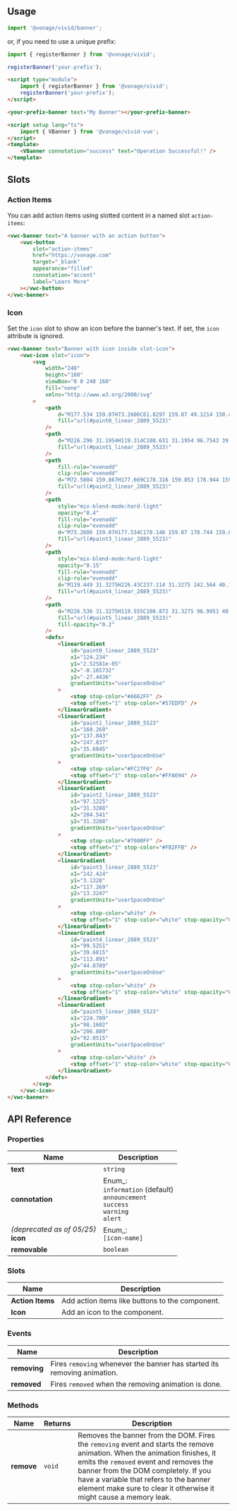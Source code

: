 ## Usage

<vwc-tabs gutters="none">
<vwc-tab label="Web component"></vwc-tab>
<vwc-tab-panel>

```js
import '@vonage/vivid/banner';
```

or, if you need to use a unique prefix:

```js
import { registerBanner } from '@vonage/vivid';

registerBanner('your-prefix');
```

```html preview
<script type="module">
	import { registerBanner } from '@vonage/vivid';
	registerBanner('your-prefix');
</script>

<your-prefix-banner text="My Banner"></your-prefix-banner>
```

</vwc-tab-panel>
<vwc-tab label="Vue"></vwc-tab>
<vwc-tab-panel>

```html
<script setup lang="ts">
	import { VBanner } from '@vonage/vivid-vue';
</script>
<template>
	<VBanner connotation="success" text="Operation Successful!" />
</template>
```

</vwc-tab-panel>
</vwc-tabs>

## Slots

### Action Items

You can add action items using slotted content in a named slot `action-items`:

```html preview full
<vwc-banner text="A banner with an action button">
	<vwc-button
		slot="action-items"
		href="https://vonage.com"
		target="_blank"
		appearance="filled"
		connotation="accent"
		label="Learn More"
	></vwc-button>
</vwc-banner>
```

### Icon

Set the `icon` slot to show an icon before the banner's text.
If set, the `icon` attribute is ignored.

```html preview full
<vwc-banner text="Banner with icon inside slot-icon">
	<vwc-icon slot="icon">
		<svg
			width="240"
			height="160"
			viewBox="0 0 240 160"
			fill="none"
			xmlns="http://www.w3.org/2000/svg"
		>
			<path
				d="M177.534 159.87H73.2606C61.8297 159.87 49.1214 150.467 44.8824 138.873L1.38368 20.9962C-2.85533 9.40215 2.97167 0 14.4069 0H118.676C130.107 0 142.815 9.40215 147.054 20.9962L190.553 138.873C194.796 150.467 188.969 159.87 177.534 159.87Z"
				fill="url(#paint0_linear_2889_5523)"
			/>
			<path
				d="M226.296 31.1954H119.314C108.631 31.1954 96.7543 39.9808 92.791 50.8161L60.0819 140.245C56.1185 151.08 61.5649 159.865 72.2521 159.865H179.233C189.916 159.865 201.794 151.08 205.757 140.245L238.465 50.8161C242.428 39.9808 236.978 31.1954 226.296 31.1954Z"
				fill="url(#paint1_linear_2889_5523)"
			/>
			<path
				fill-rule="evenodd"
				clip-rule="evenodd"
				d="M72.5804 159.867H177.669C178.316 159.853 178.944 159.81 179.553 159.737C179.588 159.742 179.627 159.743 179.666 159.743C185.79 159.743 192.235 156.416 195.196 153.975C199.502 150.425 202.057 147.89 204.82 142.66C199.869 151.44 194.744 150.997 191.039 140.664C190.878 140.212 190.699 139.837 190.505 139.531C190.432 139.313 190.356 139.094 190.275 138.874L151.757 33.5565C151.464 32.7586 151.133 31.9711 150.764 31.1963H119.314C108.631 31.1963 96.7545 39.9815 92.7909 50.8169L60.082 140.246C59.9262 140.672 59.785 141.094 59.6581 141.513C55.9215 150.926 51.454 151.042 46.5389 142.415C49.3911 147.759 52.0279 150.349 56.4747 153.975C59.5319 156.469 66.1845 159.869 72.5073 159.869C72.5321 159.869 72.5565 159.867 72.5804 159.867Z"
				fill="url(#paint2_linear_2889_5523)"
			/>
			<path
				style="mix-blend-mode:hard-light"
				opacity="0.4"
				fill-rule="evenodd"
				clip-rule="evenodd"
				d="M73.2606 159.87H177.534C178.146 159.87 178.744 159.843 179.324 159.79C179.402 159.81 179.487 159.819 179.576 159.819C185.7 159.819 192.145 156.491 195.106 154.05C199.414 150.501 201.967 147.967 204.73 142.736C200.027 151.08 195.165 151.094 191.513 142.208C191.286 141.122 190.969 140.008 190.553 138.873L147.054 20.9962C142.815 9.40215 130.107 0 118.676 0H14.4069C2.97166 0 -2.85532 9.40215 1.38368 20.9962L44.8824 138.873C49.1213 150.467 61.8297 159.87 73.2606 159.87Z"
				fill="url(#paint3_linear_2889_5523)"
			/>
			<path
				style="mix-blend-mode:hard-light"
				opacity="0.15"
				fill-rule="evenodd"
				clip-rule="evenodd"
				d="M119.449 31.3275H226.43C237.114 31.3275 242.564 40.1129 238.601 50.9482L205.892 140.377C201.928 151.213 190.052 159.997 179.369 159.997H72.7282C72.7002 160 72.6715 160 72.6423 160C72.5302 160 72.4179 160 72.3056 159.997C70.8583 159.991 69.508 159.823 68.2647 159.512C63.4432 158.482 58.9619 156.025 56.6097 154.108C52.1629 150.481 49.5262 147.891 46.674 142.547C51.5888 151.175 56.0562 151.059 59.7928 141.646C59.9198 141.226 60.0612 140.803 60.2171 140.377L92.9261 50.9482C96.8895 40.1129 108.767 31.3275 119.449 31.3275Z"
				fill="url(#paint4_linear_2889_5523)"
			/>
			<path
				d="M226.536 31.3275H119.555C108.872 31.3275 96.9951 40.1129 93.0317 50.9481L60.3227 140.377C56.3593 151.213 61.8057 159.997 72.4928 159.997H179.474C190.157 159.997 202.034 151.213 205.997 140.377L238.707 50.9481C242.67 40.1129 237.218 31.3275 226.536 31.3275Z"
				fill="url(#paint5_linear_2889_5523)"
				fill-opacity="0.2"
			/>
			<defs>
				<linearGradient
					id="paint0_linear_2889_5523"
					x1="124.234"
					y1="2.52581e-05"
					x2="-0.165732"
					y2="-27.4436"
					gradientUnits="userSpaceOnUse"
				>
					<stop stop-color="#A662FF" />
					<stop offset="1" stop-color="#57EDFD" />
				</linearGradient>
				<linearGradient
					id="paint1_linear_2889_5523"
					x1="160.269"
					y1="137.843"
					x2="247.837"
					y2="35.6845"
					gradientUnits="userSpaceOnUse"
				>
					<stop stop-color="#FC27F6" />
					<stop offset="1" stop-color="#FFA694" />
				</linearGradient>
				<linearGradient
					id="paint2_linear_2889_5523"
					x1="97.1225"
					y1="31.3288"
					x2="204.541"
					y2="31.3288"
					gradientUnits="userSpaceOnUse"
				>
					<stop stop-color="#7600FF" />
					<stop offset="1" stop-color="#FB2FFB" />
				</linearGradient>
				<linearGradient
					id="paint3_linear_2889_5523"
					x1="142.424"
					y1="3.1328"
					x2="117.269"
					y2="13.3247"
					gradientUnits="userSpaceOnUse"
				>
					<stop stop-color="white" />
					<stop offset="1" stop-color="white" stop-opacity="0" />
				</linearGradient>
				<linearGradient
					id="paint4_linear_2889_5523"
					x1="99.5251"
					y1="39.6815"
					x2="113.891"
					y2="44.8789"
					gradientUnits="userSpaceOnUse"
				>
					<stop stop-color="white" />
					<stop offset="1" stop-color="white" stop-opacity="0" />
				</linearGradient>
				<linearGradient
					id="paint5_linear_2889_5523"
					x1="224.789"
					y1="98.1602"
					x2="206.889"
					y2="92.0515"
					gradientUnits="userSpaceOnUse"
				>
					<stop stop-color="white" />
					<stop offset="1" stop-color="white" stop-opacity="0" />
				</linearGradient>
			</defs>
		</svg>
	</vwc-icon>
</vwc-banner>
```

## API Reference

### Properties

<div class="table-wrapper">

| Name                                   | Description                                                                                      |
| -------------------------------------- | ------------------------------------------------------------------------------------------------ |
| **text**                               | `string`                                                                                         |
| **connotation**                        | Enum\_:<br/>`information` (default) <br/>`announcement`<br/>`success`<br/>`warning` <br/>`alert` |
| _(deprecated as of 05/25)_<br>**icon** | Enum\_:<br/>`[icon-name]`                                                                        |
| **removable**                          | `boolean`                                                                                        |

</div>

### Slots

<div class="table-wrapper">

| Name             | Description                                     |
| ---------------- | ----------------------------------------------- |
| **Action Items** | Add action items like buttons to the component. |
| **Icon**         | Add an icon to the component.                   |

</div>

### Events

<div class="table-wrapper">

| Name         | Description                                                              |
| ------------ | ------------------------------------------------------------------------ |
| **removing** | Fires `removing` whenever the banner has started its removing animation. |
| **removed**  | Fires `removed` when the removing animation is done.                     |

</div>

### Methods

<div class="table-wrapper">

| Name       | Returns | Description                                                                                                                                                                                                                                                                                                                   |
| ---------- | ------- | ----------------------------------------------------------------------------------------------------------------------------------------------------------------------------------------------------------------------------------------------------------------------------------------------------------------------------- |
| **remove** | `void`  | Removes the banner from the DOM. Fires the `removing` event and starts the remove animation. When the animation finishes, it emits the `removed` event and removes the banner from the DOM completely. If you have a variable that refers to the banner element make sure to clear it otherwise it might cause a memory leak. |

</div>
